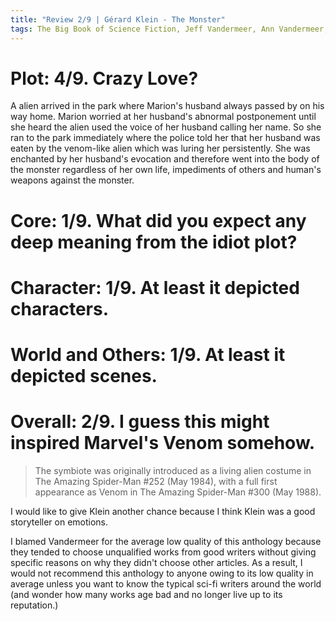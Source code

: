 ```yaml
---
title: "Review 2/9 | Gérard Klein - The Monster"
tags: The Big Book of Science Fiction, Jeff Vandermeer, Ann Vandermeer, short story, novelette, science fiction, 1937-, 1958
---
```


# Plot: 4/9. Crazy Love?
A alien arrived in the park where Marion's husband always passed by on his way home. Marion worried at her husband's abnormal postponement until she heard the alien used the voice of her husband calling her name. So she ran to the park immediately where the police told her that her husband was eaten by the venom-like alien which was luring her persistently. She was enchanted by her husband's evocation and therefore went into the body of the monster regardless of her own life, impediments of others and human's weapons against the monster.



# Core: 1/9. What did you expect any deep meaning from the idiot plot?



# Character: 1/9. At least it depicted characters.



# World and Others: 1/9. At least it depicted scenes.



# Overall: 2/9. I guess this might inspired Marvel's Venom somehow.
> The symbiote was originally introduced as a living alien costume in The Amazing Spider-Man #252 (May 1984), with a full first appearance as Venom in The Amazing Spider-Man #300 (May 1988).

I would like to give Klein another chance because I think Klein was a good storyteller on emotions.

I blamed Vandermeer for the average low quality of this anthology because they tended to choose unqualified works from good writers without giving specific reasons on why they didn't choose other articles. As a result, I would not recommend this anthology to anyone owing to its low quality in average unless you want to know the typical  sci-fi writers around the world (and wonder how many works age bad and no longer live up to its reputation.)
